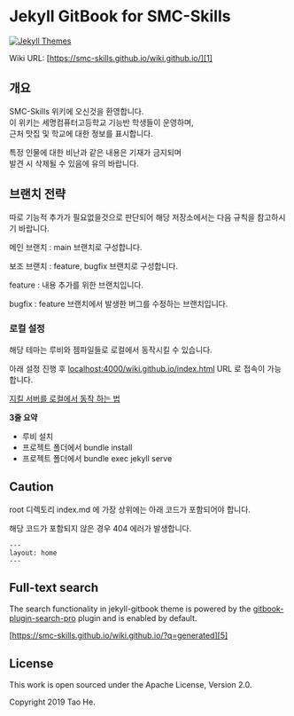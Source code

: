 # Jekyll GitBook for SMC-Skills
[![Jekyll Themes](https://img.shields.io/badge/featured%20on-JekyllThemes-red.svg)](https://jekyll-themes.com/jekyll-gitbook/)

Wiki URL: [https://smc-skills.github.io/wiki.github.io/][1]

## 개요
SMC-Skills 위키에 오신것을 환영합니다.  
이 위키는 세명컴퓨터고등학교 기능반 학생들이 운영하며,  
근처 맛집 및 학교에 대한 정보를 표시합니다.  
  
특정 인물에 대한 비난과 같은 내용은 기재가 금지되며  
발견 시 삭제될 수 있음에 유의 바랍니다.

## 브랜치 전략

따로 기능적 추가가 필요없을것으로 판단되어 해당 저장소에서는 다음 규칙을 참고하시기 바랍니다.

메인 브랜치 : main 브랜치로 구성합니다.

보조 브랜치 : feature, bugfix 브랜치로 구성합니다.

feature : 내용 추가를 위한 브랜치입니다.

bugfix : feature 브랜치에서 발생한 버그를 수정하는 브랜치입니다.


### 로컬 설정

해당 테마는 루비와 젬파일들로 로컬에서 동작시킬 수 있습니다.

아래 설정 진행 후 [localhost:4000/wiki.github.io/index.html][2] URL 로 접속이 가능합니다.

[지킬 서버를 로컬에서 동작 하는 법][3]

__3줄 요약__ 
- 루비 설치
- 프로젝트 폴더에서 bundle install
- 프로젝트 폴더에서 bundle exec jekyll serve

## Caution

root 디렉토리 index.md 에 가장 상위에는 아래 코드가 포함되어야 합니다.

해당 코드가 포함되지 않은 경우 404 에러가 발생합니다.

```
---
layout: home
---

```

## Full-text search

The search functionality in jekyll-gitbook theme is powered by the [gitbook-plugin-search-pro][4] plugin and is enabled by default.

[https://smc-skills.github.io/wiki.github.io/?q=generated][5]

## License

This work is open sourced under the Apache License, Version 2.0.

Copyright 2019 Tao He.

[1]: https://smc-skills.github.io/wiki.github.io/
[2]: localhost:4000/wiki.github.io/index.html
[3]: https://docs.github.com/en/pages/setting-up-a-github-pages-site-with-jekyll/testing-your-github-pages-site-locally-with-jekyll
[4]: https://github.com/gitbook-plugins/gitbook-plugin-search-pro
[5]: https://smc-skills.github.io/wiki.github.io/?q=generated